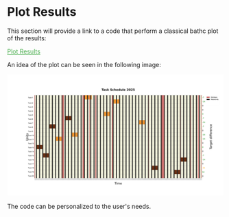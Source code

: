 # Plot Results

This section will provide a link to a code that perform a classical bathc plot of the results:
<p><a href="https://github.com/fsartore/Schedule_MIL_optimization_pyomo/blob/main/plot_results.py" target="_blank" style="color: #4CAF50;">Plot Results</a></p>

An idea of the plot can be seen in the following image:

![Plot example](../../Plot_image.png)


The code can be personalized to the user's needs.